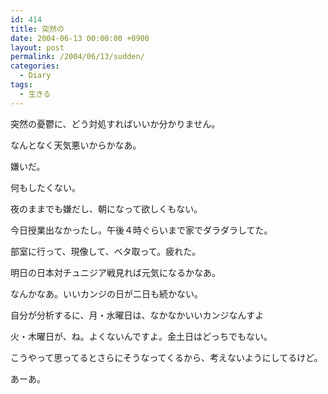 ```yaml
---
id: 414
title: 突然の
date: 2004-06-13 00:00:00 +0900
layout: post
permalink: /2004/06/13/sudden/
categories:
  - Diary
tags:
  - 生きる
---
```

突然の憂鬱に、どう対処すればいいか分かりません。
  
なんとなく天気悪いからかなあ。

嫌いだ。
  
何もしたくない。
  
夜のままでも嫌だし、朝になって欲しくもない。

今日授業出なかったし。午後４時ぐらいまで家でダラダラしてた。
  
部室に行って、現像して、ベタ取って。疲れた。

明日の日本対チュニジア戦見れば元気になるかなあ。
  
なんかなあ。いいカンジの日が二日も続かない。

自分が分析するに、月・水曜日は、なかなかいいカンジなんすよ
  
火・木曜日が、ね。よくないんですよ。金土日はどっちでもない。
  
こうやって思ってるとさらにそうなってくるから、考えないようにしてるけど。

あーあ。
